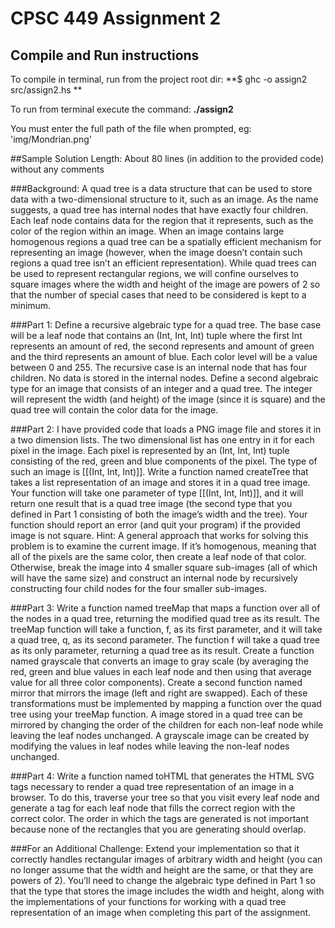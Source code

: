 # CPSC 449 Assignment 2

## Compile and Run instructions

To compile in terminal, run from the project root dir:
**$ ghc -o assign2 src/assign2.hs **

To run from terminal execute the command:
**./assign2**

You must enter the full path of the file when prompted, eg: 'img/Mondrian.png'


##Sample Solution Length: About 80 lines (in addition to the provided code) without any comments

###Background:
A quad tree is a data structure that can be used to store data with a two-dimensional structure to it,
such as an image. As the name suggests, a quad tree has internal nodes that have exactly four children.
Each leaf node contains data for the region that it represents, such as the color of the region within an
image. When an image contains large homogenous regions a quad tree can be a spatially efficient
mechanism for representing an image (however, when the image doesn’t contain such regions a quad
tree isn’t an efficient representation). While quad trees can be used to represent rectangular regions,
we will confine ourselves to square images where the width and height of the image are powers of 2 so
that the number of special cases that need to be considered is kept to a minimum.

###Part 1:
Define a recursive algebraic type for a quad tree. The base case will be a leaf node that contains an (Int,
Int, Int) tuple where the first Int represents an amount of red, the second represents and amount of
green and the third represents an amount of blue. Each color level will be a value between 0 and 255.
The recursive case is an internal node that has four children. No data is stored in the internal nodes.
Define a second algebraic type for an image that consists of an integer and a quad tree. The integer will
represent the width (and height) of the image (since it is square) and the quad tree will contain the color
data for the image.

###Part 2:
I have provided code that loads a PNG image file and stores it in a two dimension lists. The two
dimensional list has one entry in it for each pixel in the image. Each pixel is represented by an (Int, Int,
Int) tuple consisting of the red, green and blue components of the pixel. The type of such an image is
[[(Int, Int, Int)]].
Write a function named createTree that takes a list representation of an image and stores it in a quad
tree image. Your function will take one parameter of type [[(Int, Int, Int)]], and it will return one result
that is a quad tree image (the second type that you defined in Part 1 consisting of both the image’s
width and the tree). Your function should report an error (and quit your program) if the provided image
is not square.
Hint: A general approach that works for solving this problem is to examine the current image. If it’s
homogenous, meaning that all of the pixels are the same color, then create a leaf node of that color.
Otherwise, break the image into 4 smaller square sub-images (all of which will have the same size) and
construct an internal node by recursively constructing four child nodes for the four smaller sub-images.

###Part 3:
Write a function named treeMap that maps a function over all of the nodes in a quad tree, returning the
modified quad tree as its result. The treeMap function will take a function, f, as its first parameter, and
it will take a quad tree, q, as its second parameter. The function f will take a quad tree as its only
parameter, returning a quad tree as its result.
Create a function named grayscale that converts an image to gray scale (by averaging the red, green and
blue values in each leaf node and then using that average value for all three color components). Create
a second function named mirror that mirrors the image (left and right are swapped). Each of these
transformations must be implemented by mapping a function over the quad tree using your treeMap
function. A image stored in a quad tree can be mirrored by changing the order of the children for each
non-leaf node while leaving the leaf nodes unchanged. A grayscale image can be created by modifying
the values in leaf nodes while leaving the non-leaf nodes unchanged.

###Part 4:
Write a function named toHTML that generates the HTML SVG tags necessary to render a quad tree
representation of an image in a browser. To do this, traverse your tree so that you visit every leaf node
and generate a <rect> tag for each leaf node that fills the correct region with the correct color. The
order in which the tags are generated is not important because none of the rectangles that you are
generating should overlap.

###For an Additional Challenge:
Extend your implementation so that it correctly handles rectangular images of arbitrary width and
height (you can no longer assume that the width and height are the same, or that they are powers of 2).
You’ll need to change the algebraic type defined in Part 1 so that the type that stores the image includes
the width and height, along with the implementations of your functions for working with a quad tree
representation of an image when completing this part of the assignment.
